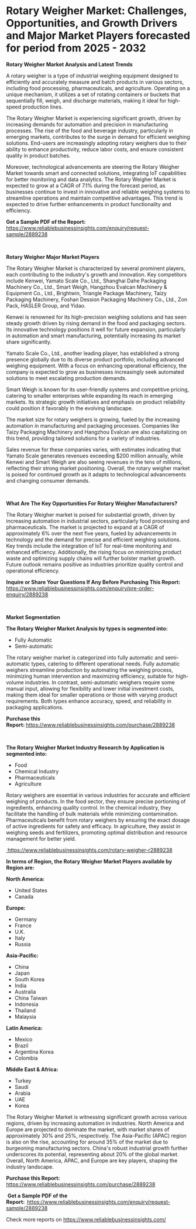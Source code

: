 <p><h1>Rotary Weigher Market: Challenges, Opportunities, and Growth Drivers and Major Market Players forecasted for period from 2025 - 2032</h1></p><p><strong>Rotary Weigher Market Analysis and Latest Trends</strong></p>
<p><p>A rotary weigher is a type of industrial weighing equipment designed to efficiently and accurately measure and batch products in various sectors, including food processing, pharmaceuticals, and agriculture. Operating on a unique mechanism, it utilizes a set of rotating containers or buckets that sequentially fill, weigh, and discharge materials, making it ideal for high-speed production lines.</p><p>The Rotary Weigher Market is experiencing significant growth, driven by increasing demands for automation and precision in manufacturing processes. The rise of the food and beverage industry, particularly in emerging markets, contributes to the surge in demand for efficient weighing solutions. End-users are increasingly adopting rotary weighers due to their ability to enhance productivity, reduce labor costs, and ensure consistent quality in product batches.</p><p>Moreover, technological advancements are steering the Rotary Weigher Market towards smart and connected solutions, integrating IoT capabilities for better monitoring and data analytics. The Rotary Weigher Market is expected to grow at a CAGR of 7.1% during the forecast period, as businesses continue to invest in innovative and reliable weighing systems to streamline operations and maintain competitive advantages. This trend is expected to drive further enhancements in product functionality and efficiency.</p></p>
<p><strong>Get a Sample PDF of the Report:&nbsp;</strong> <a href="https://www.reliablebusinessinsights.com/enquiry/request-sample/2889238?utm_campaign=2287&utm_medium=2&utm_source=Github&utm_content=ia&utm_term=14032025&utm_id=rotary-weigher">https://www.reliablebusinessinsights.com/enquiry/request-sample/2889238</a></p>
<p>&nbsp;</p>
<p><strong>Rotary Weigher Major Market Players</strong></p>
<p><p>The Rotary Weigher Market is characterized by several prominent players, each contributing to the industry's growth and innovation. Key competitors include Kenwei, Yamato Scale Co., Ltd., Shanghai Dahe Packaging Machinery Co., Ltd., Smart Weigh, Hangzhou Evalcan Machinery & Equipment Co., Ltd., Brightwin, Triangle Package Machinery, Taizy Packaging Machinery, Foshan Dession Packaging Machinery Co., Ltd., Zon Pack, HASLER Group, and Yidao.</p><p>Kenwei is renowned for its high-precision weighing solutions and has seen steady growth driven by rising demand in the food and packaging sectors. Its innovative technology positions it well for future expansion, particularly in automation and smart manufacturing, potentially increasing its market share significantly.</p><p>Yamato Scale Co., Ltd., another leading player, has established a strong presence globally due to its diverse product portfolio, including advanced weighing equipment. With a focus on enhancing operational efficiency, the company is expected to grow as businesses increasingly seek automated solutions to meet escalating production demands.</p><p>Smart Weigh is known for its user-friendly systems and competitive pricing, catering to smaller enterprises while expanding its reach in emerging markets. Its strategic growth initiatives and emphasis on product reliability could position it favorably in the evolving landscape.</p><p>The market size for rotary weighers is growing, fueled by the increasing automation in manufacturing and packaging processes. Companies like Taizy Packaging Machinery and Hangzhou Evalcan are also capitalizing on this trend, providing tailored solutions for a variety of industries.</p><p>Sales revenue for these companies varies, with estimates indicating that Yamato Scale generates revenues exceeding $200 million annually, while Kenwei and Smart Weigh are also seeing revenues in the tens of millions, reflecting their strong market positioning. Overall, the rotary weigher market is poised for continued growth as it adapts to technological advancements and changing consumer demands.</p></p>
<p>&nbsp;</p>
<p><strong>What Are The Key Opportunities For Rotary Weigher Manufacturers?</strong></p>
<p><p>The Rotary Weigher market is poised for substantial growth, driven by increasing automation in industrial sectors, particularly food processing and pharmaceuticals. The market is projected to expand at a CAGR of approximately 6% over the next five years, fueled by advancements in technology and the demand for precise and efficient weighing solutions. Key trends include the integration of IoT for real-time monitoring and enhanced efficiency. Additionally, the rising focus on minimizing product waste and optimizing supply chains will further bolster market growth. Future outlook remains positive as industries prioritize quality control and operational efficiency.</p></p>
<p><strong>Inquire or Share Your Questions If Any Before Purchasing This Report:</strong> <a href="https://www.reliablebusinessinsights.com/enquiry/pre-order-enquiry/2889238?utm_campaign=2287&utm_medium=2&utm_source=Github&utm_content=ia&utm_term=14032025&utm_id=rotary-weigher">https://www.reliablebusinessinsights.com/enquiry/pre-order-enquiry/2889238</a></p>
<p>&nbsp;</p>
<p><strong>Market Segmentation</strong></p>
<p><strong>The Rotary Weigher Market Analysis by types is segmented into:</strong></p>
<p><ul><li>Fully Automatic</li><li>Semi-automatic</li></ul></p>
<p><p>The rotary weigher market is categorized into fully automatic and semi-automatic types, catering to different operational needs. Fully automatic weighers streamline production by automating the weighing process, minimizing human intervention and maximizing efficiency, suitable for high-volume industries. In contrast, semi-automatic weighers require some manual input, allowing for flexibility and lower initial investment costs, making them ideal for smaller operations or those with varying product requirements. Both types enhance accuracy, speed, and reliability in packaging applications.</p></p>
<p><strong>Purchase this Report:&nbsp;</strong><a href="https://www.reliablebusinessinsights.com/purchase/2889238?utm_campaign=2287&utm_medium=2&utm_source=Github&utm_content=ia&utm_term=14032025&utm_id=rotary-weigher">https://www.reliablebusinessinsights.com/purchase/2889238</a></p>
<p>&nbsp;</p>
<p><strong>The Rotary Weigher Market Industry Research by Application is segmented into:</strong></p>
<p><ul><li>Food</li><li>Chemical Industry</li><li>Pharmaceuticals</li><li>Agriculture</li></ul></p>
<p><p>Rotary weighers are essential in various industries for accurate and efficient weighing of products. In the food sector, they ensure precise portioning of ingredients, enhancing quality control. In the chemical industry, they facilitate the handling of bulk materials while minimizing contamination. Pharmaceuticals benefit from rotary weighers by ensuring the exact dosage of active ingredients for safety and efficacy. In agriculture, they assist in weighing seeds and fertilizers, promoting optimal distribution and resource management for better yield.</p></p>
<p><a href="https://www.reliablebusinessinsights.com/rotary-weigher-r2889238?utm_campaign=2287&utm_medium=2&utm_source=Github&utm_content=ia&utm_term=14032025&utm_id=rotary-weigher">&nbsp;https://www.reliablebusinessinsights.com/rotary-weigher-r2889238</a></p>
<p><strong>In terms of Region, the Rotary Weigher Market Players available by Region are:</strong></p>
<p>
    <p> <strong> North America: </strong>
        <ul>
            <li>United States</li>
            <li>Canada</li>
        </ul>
        </p> 
    <p> <strong> Europe: </strong>
        <ul>
            <li>Germany</li>
            <li>France</li>
            <li>U.K.</li>
            <li>Italy</li>
            <li>Russia</li>
        </ul>
        </p> 
    <p> <strong> Asia-Pacific: </strong>
        <ul>
            <li>China</li>
            <li>Japan</li>
            <li>South Korea</li>
            <li>India</li>
            <li>Australia</li>
            <li>China Taiwan</li>
            <li>Indonesia</li>
            <li>Thailand</li>
            <li>Malaysia</li>
        </ul>
        </p> 
    <p> <strong> Latin America: </strong>
        <ul>
            <li>Mexico</li>
            <li>Brazil</li>
            <li>Argentina Korea</li>
            <li>Colombia</li>
        </ul>
        </p> 
    <p> <strong> Middle East & Africa: </strong>
        <ul>
            <li>Turkey</li>
            <li>Saudi</li>
            <li>Arabia</li>
            <li>UAE</li>
            <li>Korea</li>
        </ul>
    </p>
    </p>
<p><p>The Rotary Weigher Market is witnessing significant growth across various regions, driven by increasing automation in industries. North America and Europe are projected to dominate the market, with market shares of approximately 30% and 25%, respectively. The Asia-Pacific (APAC) region is also on the rise, accounting for around 35% of the market due to burgeoning manufacturing sectors. China's robust industrial growth further underscores its potential, representing about 20% of the global market. Overall, North America, APAC, and Europe are key players, shaping the industry landscape.</p></p>
<p><strong>Purchase this Report: </strong><a href="https://www.reliablebusinessinsights.com/purchase/2889238?utm_campaign=2287&utm_medium=2&utm_source=Github&utm_content=ia&utm_term=14032025&utm_id=rotary-weigher">https://www.reliablebusinessinsights.com/purchase/2889238</a></p>
<p>&nbsp;<strong>Get a Sample PDF of the Report:&nbsp;&nbsp;</strong><a href="https://www.reliablebusinessinsights.com/enquiry/request-sample/2889238?utm_campaign=2287&utm_medium=2&utm_source=Github&utm_content=ia&utm_term=14032025&utm_id=rotary-weigher">https://www.reliablebusinessinsights.com/enquiry/request-sample/2889238</a></p>
<p><strong></strong></p>
<p>Check more reports on <a href="https://www.reliablebusinessinsights.com/?utm_campaign=2287&utm_medium=2&utm_source=Github&utm_content=ia&utm_term=14032025&utm_id=rotary-weigher">https://www.reliablebusinessinsights.com/</a></p>